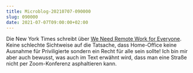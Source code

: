 ```yaml
---
title: Microblog-20210707-090000
slug: 090000
date: 2021-07-07T09:00:00+02:00
---
```


Die New York Times schreibt über [We Need Remote Work for Everyone](https://www.nytimes.com/2021/07/06/technology/remote-work-for-everyone.html). Keine schlechte Sichtweise auf die Tatsache, dass Home-Office keine Ausnahme für Priviligierte sondern ein Recht für alle sein sollte! Ich bin mir aber auch bewusst, was auch im Text erwähnt wird, dass man eine Straße nicht per Zoom-Konferenz asphaltieren kann.

